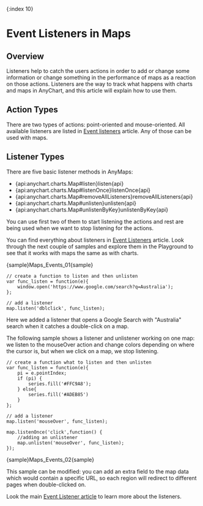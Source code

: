 {:index 10}
# Event Listeners in Maps

## Overview

Listeners help to catch the users actions in order to add or change some information or change something in the performance of maps as a reaction on those actions. Listeners are the way to track what happens with charts and maps in AnyChart, and this article will explain how to use them.

## Action Types

There are two types of actions: point-oriented and mouse-oriented. All available listeners are listed in [Event listeners](../Common_Settings/Event_Listeners/#event_types) article. Any of those can be used with maps.

## Listener Types

There are five basic listener methods in AnyMaps:

 - {api:anychart.charts.Map#listen}listen{api}
 - {api:anychart.charts.Map#listenOnce}listenOnce{api}
 - {api:anychart.charts.Map#removeAllListeners}removeAllListeners{api}
 - {api:anychart.charts.Map#unlisten}unlisten{api}
 - {api:anychart.charts.Map#unlistenByKey}unlistenByKey{api}
 
You can use first two of them to start listening the actions and rest are being used when we want to stop listening for the actions. 

You can find everything about listeners in [Event Listeners](../Common_Settings/Event_Listeners) article. Look through the next couple of samples and explore them in the Playground to see that it works with maps the same as with charts.
 
{sample}Maps\_Events\_01{sample}

```
// create a function to listen and then unlisten
var func_listen = function(e){
    window.open('https://www.google.com/search?q=Australia');
};

// add a listener
map.listen('dblclick', func_listen);
```
 
Here we added a listener that opens a Google Search with "Australia" search when it catches a double-click on a map. 

The following sample shows a listener and unlistener working on one map: we listen to the mouseOver action and change colors depending on where the cursor is, but when we click on a map, we stop listening. 

```
// create a function what to listen and then unlisten
var func_listen = function(e){
    pi = e.pointIndex;
    if (pi) {
        series.fill('#FFC9A8');
    } else{
        series.fill('#ADEB85')
    }
};

// add a listener
map.listen('mouseOver', func_listen);

map.listenOnce('click',function() {
    //adding an unlistener 
    map.unlisten('mouseOver', func_listen);
});
```

{sample}Maps\_Events\_02{sample}

This sample can be modified: you can add an extra field to the map data which would contain a specific URL, so each region will redirect to different pages when double-clicked on.

Look the main [Event Listener article](../Common_Settings/Event_Listeners) to learn more about the listeners.